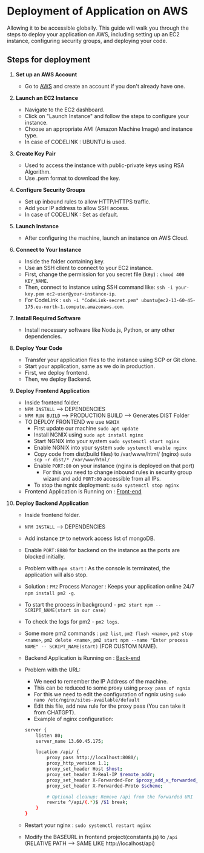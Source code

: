 # Deployment of Application on AWS

Allowing it to be accessible globally. This guide will walk you through the steps to deploy your application on AWS, including setting up an EC2 instance, configuring security groups, and deploying your code.

## Steps for deployment

1. **Set up an AWS Account**

    - Go to [AWS](https://aws.amazon.com/) and create an account if you don't already have one.

2. **Launch an EC2 Instance**

    - Navigate to the EC2 dashboard.
    - Click on "Launch Instance" and follow the steps to configure your instance.
    - Choose an appropriate AMI (Amazon Machine Image) and instance type.
    - In case of CODELINK : UBUNTU is used.

3. **Create Key Pair**

    - Used to access the instance with public-private keys using RSA Algorithm.
    - Use .pem format to download the key.

4. **Configure Security Groups**

    - Set up inbound rules to allow HTTP/HTTPS traffic.
    - Add your IP address to allow SSH access.
    - In case of CODELINK : Set as default.

5. **Launch Instance**

    - After configuring the machine, launch an instance on AWS Cloud.

6. **Connect to Your Instance**

    - Inside the folder containing key.
    - Use an SSH client to connect to your EC2 instance.
    - First, change the permission for you secret file (key) : `chmod 400 KEY_NAME`.
    - Then, connect to instance using SSH command like: `ssh -i your-key.pem ec2-user@your-instance-ip`.
    - For CodeLink : `ssh -i "CodeLink-secret.pem" ubuntu@ec2-13-60-45-175.eu-north-1.compute.amazonaws.com`.

7. **Install Required Software**

    - Install necessary software like Node.js, Python, or any other dependencies.

8. **Deploy Your Code**

    - Transfer your application files to the instance using SCP or Git clone.
    - Start your application, same as we do in production.
    - First, we deploy frontend.
    - Then, we deploy Backend.

9. **Deploy Frontend Application**

    - Inside frontend folder.
    - `NPM INSTALL` --> DEPENDENCIES
    - `NPM RUN BUILD` --> PRODUCTION BUILD --> Generates DIST Folder
    - TO DEPLOY FRONTEND we use `NGNIX`
        - First update our machine `sudo apt update`
        - Install NGNIX using `sudo apt install nginx`
        - Start NGNIX into your system `sudo systemctl start nginx`
        - Enable NGNIX into your system `sudo systemctl enable nginx`
        - Copy code from dist(build files) to /var/www/html/ (nginx) `sudo scp -r dist/* /var/www/html/`
        - Enable `PORT:80` on your instance (nginx is deployed on that port)
            - For this you need to change inbound rules in security group wizard and add `PORT:80` accessible from all IPs.
        - To stop the ngnix deployment: `sudo systemctl stop nginx`
    - Frontend Application is Running on : [Front-end](http://13.60.45.175/)

10. **Deploy Backend Application**

    - Inside frontend folder.
    - `NPM INSTALL` --> DEPENDENCIES
    - Add instance `IP` to network access list of mongoDB.
    - Enable `PORT:8080` for backend on the instance as the ports are blocked initially.
    - Problem with `npm start` : As the console is terminated, the application will also stop.
    - Solution : `PM2` Process Manager : Keeps your application online 24/7 `npm install pm2 -g`.
    - To start the process in background - `pm2 start npm -- SCRIPT_NAME(start in our case)`
    - To check the logs for pm2 - `pm2 logs`.
    - Some more pm2 commands : `pm2 list`, `pm2 flush <name>`, `pm2 stop <name>`, `pm2 delete <name>`, `pm2 start npm --name "Enter process NAME" -- SCRIPT_NAME(start)` (FOR CUSTOM NAME).
    - Backend Application is Running on : [Back-end](http://13.60.45.175:8080/)
    - Problem with the URL:

        - We need to remember the IP Address of the machine.
        - This can be reduced to some proxy using `proxy pass of ngnix`
        - For this we need to edit the configuration of ngnix using `sudo nano /etc/nginx/sites-available/default`
        - Edit this file, add new rule for the proxy pass (You can take it from CHATGPT).
        - Example of nginx configuration:

        ```bash
        server {
            listen 80;
            server_name 13.60.45.175;

            location /api/ {
                proxy_pass http://localhost:8080/;
                proxy_http_version 1.1;
                proxy_set_header Host $host;
                proxy_set_header X-Real-IP $remote_addr;
                proxy_set_header X-Forwarded-For $proxy_add_x_forwarded_for;
                proxy_set_header X-Forwarded-Proto $scheme;

                # Optional cleanup: Remove /api from the forwarded URI
                rewrite ^/api/(.*)$ /$1 break;
            }
        }
        ```

    - Restart your nginx : `sudo systemctl restart nginx`
    - Modify the BASEURL in frontend project(constants.js) to `/api` (RELATIVE PATH --> SAME LIKE http://localhost/api)    
